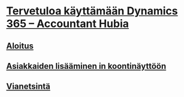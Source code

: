# [Tervetuloa käyttämään Dynamics 365 – Accountant Hubia](index.md)
## [Aloitus](get-started.md)
## [Asiakkaiden lisääminen in koontinäyttöön](add-client.md)
## [Vianetsintä](troubleshooting.md)
